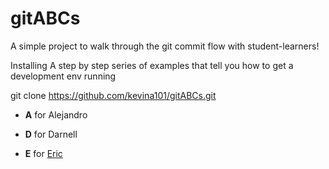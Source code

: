 # gitABCs
A simple project to walk through the git commit flow with student-learners!


Installing
A step by step series of examples that tell you how to get a development env running

git clone https://github.com/kevina101/gitABCs.git
* **A** for Alejandro

* **D** for Darnell 

* **E** for [Eric](https://github.com/husheric)

